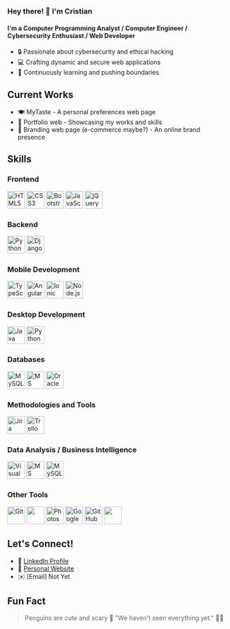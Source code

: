 ### Hey there! 👋 I'm Cristian

#### I'm a Computer Programming Analyst / Computer Engineer / Cybersecurity Enthusiast / Web Developer

- 🔒 Passionate about cybersecurity and ethical hacking
- 💻 Crafting dynamic and secure web applications
- 🚀 Continuously learning and pushing boundaries

## Current Works

- 🍽️ MyTaste - A personal preferences web page
- 💼 Portfolio web - Showcasing my works and skills
- 🛒 Branding web page (e-commerce maybe?) - An online brand presence
  
## Skills

### Frontend
<img src="https://cdn.jsdelivr.net/gh/devicons/devicon/icons/html5/html5-original.svg" alt="HTML5" width="40" height="40"/> <img src="https://cdn.jsdelivr.net/gh/devicons/devicon/icons/css3/css3-original.svg" alt="CSS3" width="40" height="40"/> <img src="https://cdn.jsdelivr.net/gh/devicons/devicon/icons/bootstrap/bootstrap-plain.svg" alt="Bootstrap" width="40" height="40"/> <img src="https://cdn.jsdelivr.net/gh/devicons/devicon/icons/javascript/javascript-original.svg" alt="JavaScript" width="40" height="40"/> <img src="https://cdn.jsdelivr.net/gh/devicons/devicon/icons/jquery/jquery-original.svg" alt="jQuery" width="40" height="40"/>

### Backend
<img src="https://cdn.jsdelivr.net/gh/devicons/devicon/icons/python/python-original.svg" alt="Python" width="40" height="40"/> <img src="https://cdn.jsdelivr.net/gh/devicons/devicon/icons/django/django-plain.svg" alt="Django" width="40" height="40"/>

### Mobile Development
<img src="https://cdn.jsdelivr.net/gh/devicons/devicon/icons/typescript/typescript-original.svg" alt="TypeScript" width="40" height="40"/> <img src="https://cdn.jsdelivr.net/gh/devicons/devicon/icons/angularjs/angularjs-original.svg" alt="Angular" width="40" height="40"/> <img src="https://cdn.jsdelivr.net/gh/devicons/devicon/icons/ionic/ionic-original.svg" alt="Ionic" width="40" height="40"/> <img src="https://cdn.jsdelivr.net/gh/devicons/devicon/icons/nodejs/nodejs-original.svg" alt="Node.js" width="40" height="40"/>

### Desktop Development
<img src="https://cdn.jsdelivr.net/gh/devicons/devicon/icons/java/java-original.svg" alt="Java" width="40" height="40"/> <img src="https://cdn.jsdelivr.net/gh/devicons/devicon/icons/python/python-original.svg" alt="Python" width="40" height="40"/>

### Databases
<img src="https://cdn.jsdelivr.net/gh/devicons/devicon/icons/mysql/mysql-original.svg" alt="MySQL" width="40" height="40"/> <img src="https://cdn.jsdelivr.net/gh/devicons/devicon/icons/microsoftsqlserver/microsoftsqlserver-plain.svg" alt="MS SQL Server" width="40" height="40"/> <img src="https://cdn.jsdelivr.net/gh/devicons/devicon/icons/oracle/oracle-original.svg" alt="Oracle" width="40" height="40"/>

### Methodologies and Tools
<img src="https://cdn.jsdelivr.net/gh/devicons/devicon/icons/jira/jira-original.svg" alt="Jira" width="40" height="40"/> <img src="https://cdn.jsdelivr.net/gh/devicons/devicon/icons/trello/trello-plain.svg" alt="Trello" width="40" height="40"/>

### Data Analysis / Business Intelligence
<img src="https://cdn.jsdelivr.net/gh/devicons/devicon/icons/visualstudio/visualstudio-plain.svg" alt="Visual Studio" width="40" height="40"/> <img src="https://cdn.jsdelivr.net/gh/devicons/devicon/icons/microsoftsqlserver/microsoftsqlserver-plain.svg" alt="MS SQL Server" width="40" height="40"/> <img src="https://cdn.jsdelivr.net/gh/devicons/devicon/icons/mysql/mysql-original.svg" alt="MySQL" width="40" height="40"/>

### Other Tools
<img src="https://cdn.jsdelivr.net/gh/devicons/devicon/icons/git/git-original.svg" alt="Git" width="40" height="40"/> <img src="https://cdn.jsdelivr.net/gh/devicons/devicon@latest/icons/figma/figma-original.svg" width="40" height="40"/> <img src="https://cdn.jsdelivr.net/gh/devicons/devicon/icons/photoshop/photoshop-plain.svg" alt="Photoshop" width="40" height="40"/> <img src="https://cdn.jsdelivr.net/gh/devicons/devicon/icons/google/google-original.svg" alt="Google Tools" width="40" height="40"/> <img src="https://cdn.jsdelivr.net/gh/devicons/devicon/icons/github/github-original.svg" alt="GitHub" width="40" height="40"/> <img src="https://cdn.jsdelivr.net/gh/devicons/devicon@latest/icons/vscode/vscode-original.svg" width="40" height="40"/>
          

## Let's Connect!

- 🔗 [LinkedIn Profile](https://www.linkedin.com/in/cristian-alexis-jara-carter/)
- 💼 [Personal Website](https://comadev.netlify.app/) 
- ✉️ [Email] Not Yet

## Fun Fact
> Penguins are cute and scary 🐧
> "We haven't seen everything yet." 🕵️‍♀️

